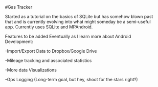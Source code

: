 #Gas Tracker

Started as a tutorial on the basics of SQLite but has somehow blown past that and is currently evolving into what might someday be a semi-useful app. Currently uses SQLite and MPAndroid.

Features to be added Eventually as I learn more about Android Development:

-Import/Export Data to Dropbox/Google Drive 

-Mileage tracking and associated statistics 

-More data Visualizations 

-Gps Logging (Long-term goal, but hey, shoot for the stars right?)
